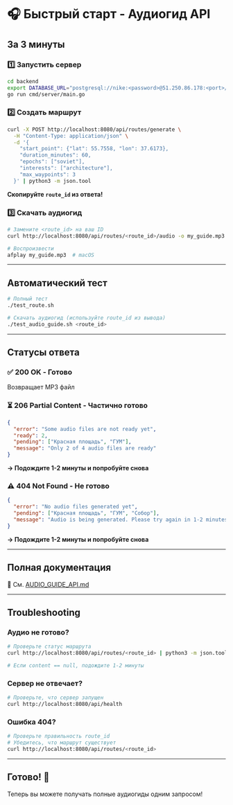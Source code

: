 # 🎧 Быстрый старт - Аудиогид API

## За 3 минуты

### 1️⃣ Запустить сервер

```bash
cd backend
export DATABASE_URL="postgresql://nike:<password>@51.250.86.178:<port>/audioguid?sslmode=disable"
go run cmd/server/main.go
```

### 2️⃣ Создать маршрут

```bash
curl -X POST http://localhost:8080/api/routes/generate \
  -H "Content-Type: application/json" \
  -d '{
    "start_point": {"lat": 55.7558, "lon": 37.6173},
    "duration_minutes": 60,
    "epochs": ["soviet"],
    "interests": ["architecture"],
    "max_waypoints": 3
  }' | python3 -m json.tool
```

**Скопируйте `route_id` из ответа!**

### 3️⃣ Скачать аудиогид

```bash
# Замените <route_id> на ваш ID
curl http://localhost:8080/api/routes/<route_id>/audio -o my_guide.mp3

# Воспроизвести
afplay my_guide.mp3  # macOS
```

---

## Автоматический тест

```bash
# Полный тест
./test_route.sh

# Скачать аудиогид (используйте route_id из вывода)
./test_audio_guide.sh <route_id>
```

---

## Статусы ответа

### ✅ 200 OK - Готово
Возвращает MP3 файл

### ⏳ 206 Partial Content - Частично готово
```json
{
  "error": "Some audio files are not ready yet",
  "ready": 2,
  "pending": ["Красная площадь", "ГУМ"],
  "message": "Only 2 of 4 audio files are ready"
}
```
**→ Подождите 1-2 минуты и попробуйте снова**

### ⚠️ 404 Not Found - Не готово
```json
{
  "error": "No audio files generated yet",
  "pending": ["Красная площадь", "ГУМ", "Собор"],
  "message": "Audio is being generated. Please try again in 1-2 minutes"
}
```
**→ Подождите 1-2 минуты и попробуйте снова**

---

## Полная документация

📖 См. [AUDIO_GUIDE_API.md](AUDIO_GUIDE_API.md)

---

## Troubleshooting

### Аудио не готово?
```bash
# Проверьте статус маршрута
curl http://localhost:8080/api/routes/<route_id> | python3 -m json.tool

# Если content == null, подождите 1-2 минуты
```

### Сервер не отвечает?
```bash
# Проверьте, что сервер запущен
curl http://localhost:8080/api/health
```

### Ошибка 404?
```bash
# Проверьте правильность route_id
# Убедитесь, что маршрут существует
curl http://localhost:8080/api/routes/<route_id>
```

---

## Готово! 🎉

Теперь вы можете получать полные аудиогиды одним запросом!
